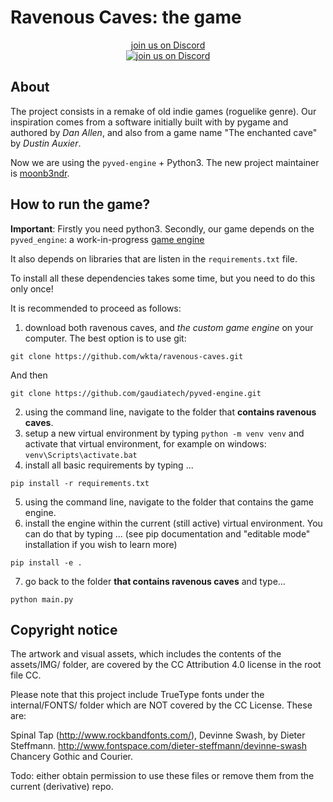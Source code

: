 # Ravenous Caves: the game

<p align="center">
  <a href="https://discord.gg/SHdJhcWvQD">join us on Discord<br>
    <img alt="join us on Discord" src="https://img.shields.io/discord/876813074894561300.svg?label=&logo=discord&logoColor=ffffff&color=7389D8&labelColor=6A7EC2">
  </a>
</p>

## About

The project consists in a remake of old indie games (roguelike genre).
Our inspiration comes from a software
initially built with by pygame and authored by *Dan Allen*,
and also from a game name
"The enchanted cave" by *Dustin Auxier*.

Now we are using the `pyved-engine` + Python3.
The new project maintainer is [moonb3ndr](https://github.com/wkta).


## How to run the game?

**Important**: Firstly you need python3. Secondly, our game depends on the `pyved_engine`:
a work-in-progress [game engine](https://github.com/gaudiatech/pyved-engine)

It also depends on libraries that are listen in the `requirements.txt` file.

To install all these dependencies takes some time, but you need to do this only once!

It is recommended to proceed as follows:
1. download both ravenous caves, and *the custom game engine* on your computer.
The best option is to use git:
```shell
git clone https://github.com/wkta/ravenous-caves.git
```
And then
```shell
git clone https://github.com/gaudiatech/pyved-engine.git
```
2. using the command line, navigate to the folder that **contains ravenous caves**.
3. setup a new virtual environment by typing `python -m venv venv` and activate that virtual environment, for example on windows: `venv\Scripts\activate.bat`
4. install all basic requirements by typing ...
```shell
pip install -r requirements.txt
```
5. using the command line, navigate to the folder that contains the game engine.
6. install the engine within the current (still active) virtual environment. You can do that
by typing ... (see pip documentation and "editable mode" installation if you wish to learn more)
```shell
pip install -e .
```
7. go back to the folder **that contains ravenous caves** and type...
```shell
python main.py
```
## Copyright notice

The artwork and visual assets, which includes the contents of the assets/IMG/ folder, are covered by the CC Attribution 4.0 license in the root file CC.

Please note that this project include TrueType fonts under the internal/FONTS/ folder which are NOT covered by the CC License. These are:

Spinal Tap (http://www.rockbandfonts.com/), 
Devinne Swash, by Dieter Steffmann.
http://www.fontspace.com/dieter-steffmann/devinne-swash
Chancery Gothic and Courier.

Todo: either obtain permission to use these files or remove them from the current (derivative) repo.
